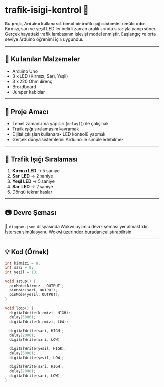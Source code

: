 # trafik-isigi-kontrol 🚦

Bu proje, Arduino kullanarak temel bir trafik ışığı sistemini simüle eder. Kırmızı, sarı ve yeşil LED’ler belirli zaman aralıklarında sırasıyla yanıp söner. Gerçek hayattaki trafik lambasının işleyişi modellenmiştir. Başlangıç ve orta seviye Arduino öğrenimi için uygundur.

---

## 🔧 Kullanılan Malzemeler

- Arduino Uno  
- 3 x LED (Kırmızı, Sarı, Yeşil)  
- 3 x 220 Ohm direnç  
- Breadboard  
- Jumper kablolar  

---

## 🎯 Proje Amacı

- Temel zamanlama yapıları (`delay()`) ile çalışmak  
- Trafik ışığı sıralamasını kavramak  
- Dijital çıkışları kullanarak LED kontrolü yapmak  
- Gerçek dünya sistemlerini Arduino ile simüle edebilmek  

---

## 🚦 Trafik Işığı Sıralaması

1. **Kırmızı LED** → 5 saniye  
2. **Sarı LED** → 2 saniye  
3. **Yeşil LED** → 5 saniye  
4. **Sarı LED** → 2 saniye  
5. Döngü tekrar başlar

---

## 📷 Devre Şeması

📁 `diagram.json` dosyasında Wokwi uyumlu devre şeması yer almaktadır.  
İstersen simülasyonu [Wokwi üzerinden buradan çalıştırabilirsin.](https://wokwi.com/projects/426606437257448449)

---

## 💡 Kod (Örnek)

```cpp
int kirmizi = 8;
int sari = 9;
int yesil = 10;

void setup() {
  pinMode(kirmizi, OUTPUT);
  pinMode(sari, OUTPUT);
  pinMode(yesil, OUTPUT);
}

void loop() {
  digitalWrite(kirmizi, HIGH);
  delay(5000);
  digitalWrite(kirmizi, LOW);

  digitalWrite(sari, HIGH);
  delay(2000);
  digitalWrite(sari, LOW);

  digitalWrite(yesil, HIGH);
  delay(5000);
  digitalWrite(yesil, LOW);

  digitalWrite(sari, HIGH);
  delay(2000);
  digitalWrite(sari, LOW);
}
